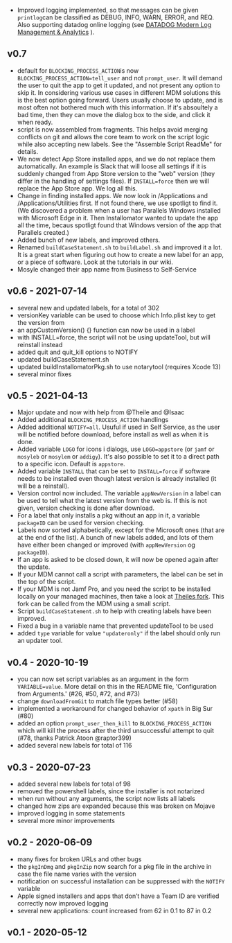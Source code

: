 - Improved logging implemented, so that messages can be given `printlog`can be classified as DEBUG, INFO, WARN, ERROR, and REQ. Also supporting datadog online logging (see [DATADOG Modern Log Management & Analytics](https://www.datadoghq.com/product/log-management/) ).

## v0.7

- default for `BLOCKING_PROCESS_ACTION`is now `BLOCKING_PROCESS_ACTION=tell_user` and not `prompt_user`. It will demand the user to quit the app to get it updated, and not present any option to skip it. In considering various use cases in different MDM solutions this is the best option going forward. Users usually choose to update, and is most often not bothered much with this information. If it's absoultely a bad time, then they can move the dialog box to the side, and click it when ready.
- script is now assembled from fragments. This helps avoid merging conflicts on git and allows the core team to work on the script logic while also accepting new labels. See the "Assemble Script ReadMe" for details.
- We now detect App Store installed apps, and we do not replace them automatically. An example is Slack that will loose all settings if it is suddenly changed from App Store version to the "web" version (they differ in the handling of settings files). If `INSTALL=force` then we will replace the App Store app. We log all this.
- Change in finding installed apps. We now look in /Applications and /Applications/Utilities first. If not found there, we use spotligt to find it. (We discovered a problem when a user has Parallels Windows installed with Microsoft Edge in it. Then Installomator wanted to update the app all the time, becaus spotligt found that Windows version of the app that Parallels created.)
- Added bunch of new labels, and improved others.
- Renamed `buildCaseStatement.sh` to `buildLabel.sh` and improved it a lot. It is a great start when figuring out how to create a new label for an app, or a piece of software. Look at the tutorials in our wiki.
- Mosyle changed their app name from Business to Self-Service

## v0.6 - 2021-07-14

- several new and updated labels, for a total of 302
- versionKey variable can be used to choose which Info.plist key to get the version from
- an appCustomVersion() {} function can now be used in a label
- with INSTALL=force, the script will not be using updateTool, but will reinstall instead
- added quit and quit_kill options to NOTIFY
- updated buildCaseStatement.sh
- updated buildInstallomatorPkg.sh to use notarytool (requires Xcode 13)
- several minor fixes

## v0.5 - 2021-04-13

- Major update and now with help from @Theile and @Isaac
- Added additional `BLOCKING_PROCESS_ACTION` handlings
- Added additional `NOTIFY=all`. Usuful if used in Self Service, as the user will be notified before download, before install as well as when it is done.
- Added variable `LOGO` for icons i dialogs, use `LOGO=appstore` (or `jamf` or `mosyleb` or `mosylem` or `addigy`). It's also possible to set it to a direct path to a specific icon. Default is `appstore`.
- Added variable `INSTALL` that can be set to `INSTALL=force` if software needs to be installed even though latest version is already installed (it will be a reinstall).
- Version control now included. The variable `appNewVersion` in a label can be used to tell what the latest version from the web is. If this is not given, version checking is done after download.
- For a label that only installs a pkg without an app in it, a variable `packageID` can be used for version checking.
- Labels now sorted alphabetically, except for the Microsoft ones (that are at the end of the list). A bunch of new labels added, and lots of them have either been changed or improved (with `appNewVersion` og `packageID`).
- If an app is asked to be closed down, it will now be opened again after the update.
- If your MDM cannot call a script with parameters, the label can be set in the top of the script.
- If your MDM is not Jamf Pro, and you need the script to be installed locally on your managed machines, then take a look at [Theiles fork](https://github.com/Theile/Installomator/). This fork can be called from the MDM using a small script.
- Script `buildCaseStatement.sh` to help with creating labels have been improved.
- Fixed a bug in a variable name that prevented updateTool to be used
- added `type` variable for value `"updateronly"` if the label should only run an updater tool.


## v0.4 - 2020-10-19

- you can now set script variables as an argument in the form `VARIABLE=value`. More detail on this in the README file, 'Configuration from Arguments.' (#26, #50, #72, and #73)
- change `downloadFromGit` to match file types better (#58)
- implemented a workaround for changed behavior of `xpath` in Big Sur (#80)
- added an option `prompt_user_then_kill` to `BLOCKING_PROCESS_ACTION` which will kill the process after the third unsuccessful attempt to quit (#78, thanks Patrick Atoon @raptor399)
- added several new labels for total of 116


## v0.3 - 2020-07-23

- added several new labels for total of 98
- removed the powershell labels, since the installer is not notarized
- when run without any arguments, the script now lists all labels
- changed how zips are expanded because this was broken on Mojave
- improved logging in some statements
- several more minor improvements


## v0.2 - 2020-06-09

- many fixes for broken URLs and other bugs
- the `pkgInDmg` and `pkgInZip` now search for a pkg file in the archive in case the file name varies with the version
- notification on successful installation can be suppressed with the `NOTIFY` variable
- Apple signed installers and apps that don’t have a Team ID are verified correctly now
improved logging
- several new applications: count increased from 62 in 0.1 to 87 in 0.2


## v0.1 - 2020-05-12
